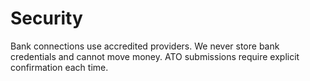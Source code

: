# Security
Bank connections use accredited providers. We never store bank credentials and cannot move money. ATO submissions require explicit confirmation each time.